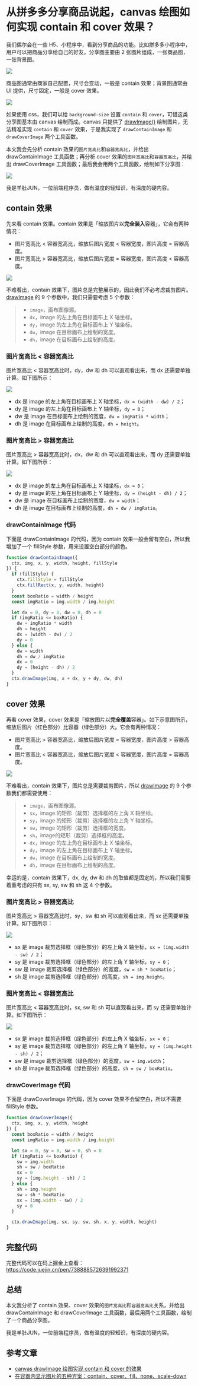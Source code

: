 # 从拼多多分享商品说起，canvas 绘图如何实现 contain 和 cover 效果？

我们偶尔会在一些 H5、小程序中，看到分享商品的功能。比如拼多多小程序中，用户可以把商品分享给自己的好友。分享图主要由 2 张图片组成，一张商品图，一张背景图。

![](./img/pdd.jpg)

商品图通常由商家自己配置，尺寸会变动，一般是 contain 效果；背景图通常由 UI 提供，尺寸固定，一般是 cover 效果。

![](./img/contain-and-cover.png)

如果使用 css，我们可以给 `background-size` 设置 `contain` 和 `cover`，可惜这类分享图基本由 canvas 绘制而成。canvas 只提供了 [drawImage()](https://developer.mozilla.org/zh-CN/docs/Web/API/CanvasRenderingContext2D/drawImage) 绘制图片，无法精准实现 `contain` 和 `cover` 效果，于是我实现了 `drawContainImage` 和 `drawCoverImage` 两个工具函数。

本文我会先分析 contain 效果的`图片宽高比`和`容器宽高比`，并给出 drawContainImage 工具函数；再分析 cover 效果的`图片宽高比`和`容器宽高比`，并给出 drawCoverImage 工具函数；最后我会用两个工具函数，绘制如下分享图：

![](./img/product.png)

我是羊肚JUN，一位前端程序员，做有温度的轻知识，有深度的硬内容。

## contain 效果

先来看 contain 效果。contain 效果是「缩放图片以**完全装入**容器」，它会有两种情况：

- 图片宽高比 < 容器宽高比，缩放后图片宽度 < 容器宽度，图片高度 = 容器高度。
- 图片宽高比 > 容器宽高比，缩放后图片宽度 = 容器宽度，图片高度 < 容器高度。

![](./img/canvas-contain.png)

不难看出，contain 效果下，图片总是完整展示的，因此我们不必考虑裁剪图片。[drawImage](https://developer.mozilla.org/zh-CN/docs/Web/API/CanvasRenderingContext2D/drawImage) 的 9 个参数中，我们只需要考虑 5 个参数：

> - `image`，画布图像源。
> - `dx`，image 的左上角在目标画布上 X 轴坐标。
> - `dy`，image 的左上角在目标画布上 Y 轴坐标。
> - `dw`，image 在目标画布上绘制的宽度。
> - `dh`，image 在目标画布上绘制的高度。

### 图片宽高比 < 容器宽高比

图片宽高比 < 容器宽高比时，dy，dw 和 dh 可以直观看出来，而 dx 还需要单独计算。如下图所示：

![](./img/canvas-contain-imgRatio-le-canvasRatio.png)

- dx 是 image 的左上角在目标画布上 X 轴坐标，`dx = (width - dw) / 2`；
- dy 是 image 的左上角在目标画布上 Y 轴坐标，`dy = 0`；
- dw 是 image 在目标画布上绘制的宽度，`dw = imgRatio * width`；
- dh 是 image 在目标画布上绘制的高度，`dh = height`。

### 图片宽高比 > 容器宽高比

图片宽高比 > 容器宽高比时，dx，dw 和 dh 可以直观看出来，而 dy 还需要单独计算。如下图所示：

![](./img/canvas-contain-imgRatio-ge-canvasRatio.png)

- dx 是 image 的左上角在目标画布上 X 轴坐标，`dx = 0`；
- dy 是 image 的左上角在目标画布上 Y 轴坐标，`dy = (height - dh) / 2`；
- dw 是 image 在目标画布上绘制的宽度，`dw = width`；
- dh 是 image 在目标画布上绘制的高度，`dh = dw / imgRatio`。

### drawContainImage 代码

下面是 drawContainImage 的代码，因为 contain 效果一般会留有空白，所以我增加了一个 fillStyle 参数，用来设置空白部分的颜色。

```js
function drawContainImage({
  ctx, img, x, y, width, height, fillStyle
}) {
  if (fillStyle) {
    ctx.fillStyle = fillStyle
    ctx.fillRect(x, y, width, height)
  }
  const boxRatio = width / height
  const imgRatio = img.width / img.height

  let dx = 0, dy = 0, dw = 0, dh = 0
  if (imgRatio <= boxRatio) {
    dw = imgRatio * width
    dh = height
    dx = (width - dw) / 2
    dy = 0
  } else {
    dw = width
    dh = dw / imgRatio
    dx = 0
    dy = (height - dh) / 2
  }
  ctx.drawImage(img, x + dx, y + dy, dw, dh)
}
```

## cover 效果

再看 cover 效果，cover 效果是「缩放图片以**完全覆盖**容器」。如下示意图所示，缩放后图片（红色部分）比容器（绿色部分）大。它会有两种情况：

- 图片宽高比 > 容器宽高比，缩放后图片宽度 = 容器宽度，图片高度 > 容器高度。
- 图片宽高比 < 容器宽高比，缩放后图片宽度 < 容器宽度，图片高度 = 容器高度。

![](./img/canvas-cover.png)

不难看出，contain 效果下，图片总是需要裁剪图片，所以 [drawImage](https://developer.mozilla.org/zh-CN/docs/Web/API/CanvasRenderingContext2D/drawImage) 的 9 个参数我们都需要使用：

> - `image`，画布图像源。
> - `sx`，image 的矩形（裁剪）选择框的左上角 X 轴坐标。
> - `sy`，image 的矩形（裁剪）选择框的左上角 Y 轴坐标。
> - `sw`，image 的矩形（裁剪）选择框的宽度。
> - `sh`，image的矩形（裁剪）选择框的高度。
> - `dx`，image 的左上角在目标画布上 X 轴坐标。
> - `dy`，image 的左上角在目标画布上 Y 轴坐标。
> - `dw`，image 在目标画布上绘制的宽度。
> - `dh`，image 在目标画布上绘制的高度。

幸运的是，contain 效果下，dx, dy, dw 和 dh 的取值都是固定的，所以我们需要着重考虑的只有 sx, sy, sw 和 sh 这 4 个参数。

### 图片宽高比 > 容器宽高比

图片宽高比 > 容器宽高比时，sy，sw 和 sh 可以直观看出来，而 sx 还需要单独计算。如下图所示：

![](./img/canvas-cover-imgRatio-ge-canvasRatio.png)

- sx 是 image 裁剪选择框（绿色部分）的左上角 X 轴坐标，`sx = (img.width - sw) / 2`；
- sy 是 image 裁剪选择框（绿色部分）的左上角 Y 轴坐标，`sy = 0`；
- sw 是 image 裁剪选择框（绿色部分）的宽度，`sw = sh * boxRatio`；
- sh 是 image 裁剪选择框（绿色部分）的高度，`sh = img.height`。

### 图片宽高比 < 容器宽高比

图片宽高比 < 容器宽高比时，sx, sw 和 sh 可以直观看出来，而 sy 还需要单独计算。如下图所示：

![](./img/canvas-cover-imgRatio-le-canvasRatio.png)

- sx 是 image 裁剪选择框（绿色部分）的左上角 X 轴坐标，`sx = 0`；
- sy 是 image 裁剪选择框（绿色部分）的左上角 Y 轴坐标，`sy = (img.height - sh) / 2`；
- sw 是 image 裁剪选择框（绿色部分）的宽度，`sw = img.width`；
- sh 是 image 裁剪选择框（绿色部分）的高度，`sh = sw / boxRatio`。

### drawCoverImage 代码

下面是 drawCoverImage 的代码，因为 cover 效果不会留空白，所以不需要 fillStyle 参数。

```js
function drawCoverImage({
  ctx, img, x, y, width, height
}) {
  const boxRatio = width / height
  const imgRatio = img.width / img.height

  let sx = 0, sy = 0, sw = 0, sh = 0
  if (imgRatio <= boxRatio) {
    sw = img.width
    sh = sw / boxRatio
    sx = 0
    sy = (img.height - sh) / 2
  } else {
    sh = img.height
    sw = sh * boxRatio
    sx = (img.width - sw) / 2
    sy = 0
  }

  ctx.drawImage(img, sx, sy, sw, sh, x, y, width, height)
}
```

## 完整代码

完整代码可以在码上掘金上查看：https://code.juejin.cn/pen/7388885726391992371

## 总结

本文我分析了 contain 效果、cover 效果的`图片宽高比`和`容器宽高比`关系，并给出 drawContainImage 和 drawCoverImage 工具函数，最后用两个工具函数，绘制了一个商品分享图。

我是羊肚JUN，一位前端程序员，做有温度的轻知识，有深度的硬内容。

## 参考文章

- [canvas drawImage 绘图实现 contain 和 cover 的效果](https://www.cnblogs.com/AIonTheRoad/p/14063041.html)
- [在容器内显示图片的五种方案：contain、cover、fill、none、scale-down](https://developer.aliyun.com/article/916087)
